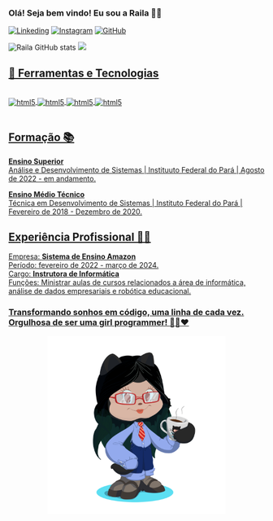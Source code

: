 
### Olá! Seja bem vindo! Eu sou a Raila 🙋‍♀️ <br>
[![Linkeding](https://img.shields.io/badge/LinkedIn-0077B5?style=for-the-badge&logo=linkedin&logoColor=white)](https://www.linkedin.com/in/railacarvalhoaraujo/)
[![Instagram](https://img.shields.io/badge/Instagram-E4405F?style=for-the-badge&logo=instagram&logoColor=white)](https://www.instagram.com/rayla_carvalho_)
[![GitHub](https://img.shields.io/badge/GitHub-100000?style=for-the-badge&logo=github&logoColor=white)](https://github.com/RailaCarvalho) 

![Raila GitHub stats](https://github-readme-stats.vercel.app/api?username=RailaCarvalho&show_icons=true&theme=synthwave)
<a href="https://github.com/RailaCarvalho">
<img loading="lazy" height="195em" src="https://github-readme-stats.vercel.app/api/top-langs/?username=RailaCarvalho&layout=compact&langs_count=7&theme=dracula"/>

## 🤖 Ferramentas e Tecnologias 

<div style="display: inline_block"><br/>
<img align="center" alt="html5" src="https://img.shields.io/badge/Python-14354C?style=for-the-badge&logo=python&logoColor=white">
<img align="center" alt="html5" src="https://img.shields.io/badge/Markdown-000000?style=for-the-badge&logo=markdown&logoColor=white">
<img align="center" alt="html5" src="https://img.shields.io/badge/MySQL-005C84?style=for-the-badge&logo=mysql&logoColor=white">
<img align="center" alt="html5" src="https://img.shields.io/badge/Microsoft_Excel-217346?style=for-the-badge&logo=microsoft-excel&logoColor=white">
</div>
<br/>

## Formação 📚
**Ensino Superior** <br>
Análise e Desenvolvimento de Sistemas | Instituuto Federal do Pará | Agosto de 2022 - em andamento.

**Ensino Médio Técnico** <br>
Técnica em Desenvolvimento de Sistemas | Instituto Federal do Pará | Fevereiro de 2018 - Dezembro de 2020.

## Experiência Profissional 👩‍💻
Empresa: **Sistema de Ensino Amazon** <br>
Período: fevereiro de 2022 - março de 2024. <br>
Cargo: **Instrutora de Informática** <br>
Funções: Ministrar aulas de cursos relacionados a área de informática, análise de dados empresariais e robótica educacional.

### Transformando sonhos em código, uma linha de cada vez. Orgulhosa de ser uma girl programmer! 👩‍💻❤️  
<div align="center">
<img src="https://github.com/RailaCarvalho/RailaCarvalho/blob/main/octocat%20Raila.png" alt="Octocat Raila Carvalho" width="350" height="350">  
</div>

